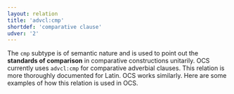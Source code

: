 ```yaml
---
layout: relation
title: 'advcl:cmp'
shortdef: 'comparative clause'
udver: '2'
---
```


The `cmp` subtype is of semantic nature and is used to point out the **standards of comparison** in comparative constructions unitarily. OCS currently uses `advcl:cmp` for comparative adverbial clauses. This relation is more thoroughly documented for Latin. OCS works similarly. Here are some examples of how this relation is used in OCS.
